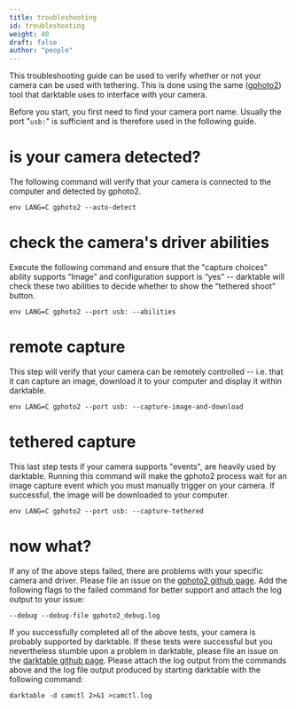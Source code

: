 ```yaml
---
title: troubleshooting
id: troubleshooting
weight: 40
draft: false
author: "people"
---
```


This troubleshooting guide can be used to verify whether or not your camera can be used with tethering. This is done using the same ([gphoto2](https://github.com/gphoto/gphoto2)) tool that darktable uses to interface with your camera.

Before you start, you first need to find your camera port name. Usually the port "`usb:`" is sufficient and is therefore used in the following guide.

# is your camera detected?

The following command will verify that your camera is connected to the computer and detected by gphoto2. 

```
env LANG=C gphoto2 --auto-detect
```

# check the camera's driver abilities

Execute the following command and ensure that the "capture choices" ability supports “Image” and configuration support is “yes” -- darktable will check these two abilities to decide whether to show the “tethered shoot” button.

```
env LANG=C gphoto2 --port usb: --abilities
```

# remote capture

This step will verify that your camera can be remotely controlled -- i.e. that it can capture an image, download it to your computer and display it within darktable.

```
env LANG=C gphoto2 --port usb: --capture-image-and-download
```

# tethered capture

This last step tests if your camera supports "events", are heavily used by darktable. Running this command will make the gphoto2 process wait for an image capture event which you must manually trigger on your camera. If successful, the image will be downloaded to your computer.

```
env LANG=C gphoto2 --port usb: --capture-tethered
```

# now what?

If any of the above steps failed, there are problems with your specific camera and driver. Please file an issue on the [gphoto2 github page](https://github.com/gphoto/gphoto2/issues). Add the following flags to the failed command for better support and attach the log output to your issue:

```
--debug --debug-file gphoto2_debug.log
```

If you successfully completed all of the above tests, your camera is probably supported by darktable. If these tests were successful but you nevertheless stumble upon a problem in darktable, please file an issue on the [darktable github page](https://github.com/darktable-org/darktable/issues). Please attach the log output from the commands above and the log file output produced by starting darktable with the following command:

```
darktable -d camctl 2>&1 >camctl.log
```

